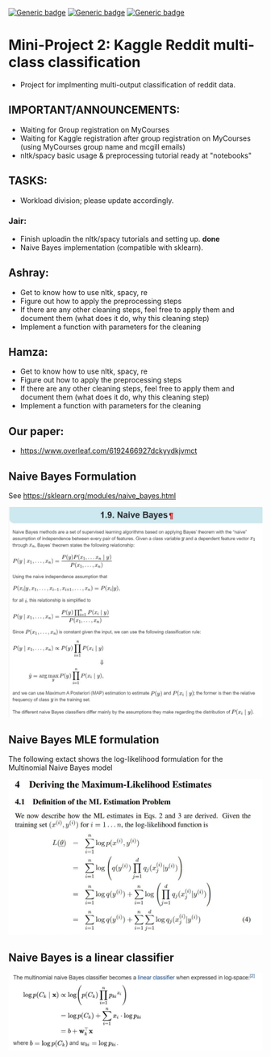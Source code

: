 [![Generic badge](https://img.shields.io/badge/Reddit_Classification-Building-blue.svg)](https://shields.io/)
[![Generic badge](https://img.shields.io/badge/Contributors-3-<COLOR>.svg)](https://shields.io/)
[![Generic badge](https://img.shields.io/badge/COMP551-Applied_Machine_Learning-red.svg)](https://shields.io/)





# Mini-Project 2: Kaggle Reddit multi-class classification
- Project for implmenting multi-output classification of reddit data. 

## IMPORTANT/ANNOUNCEMENTS:  
- Waiting for Group registration on MyCourses 
- Waiting for Kaggle registration after group registration on MyCourses (using MyCourses group name and mcgill emails) 
- nltk/spacy basic usage &  preprocessing tutorial ready at "notebooks"

## TASKS: 
- Workload division; please update accordingly. 

### Jair: 
- Finish uploadin the nltk/spacy tutorials and setting up. **done**
- Naive Bayes implementation (compatible with sklearn). 

## Ashray: 
- Get to know how to use nltk, spacy, re 
- Figure out how to apply the preprocessing steps
- If there are any other cleaning steps, feel free to apply them and document them (what does it do, why this cleaning step) 
- Implement a function with parameters for the cleaning 

## Hamza: 
- Get to know how to use nltk, spacy, re 
- Figure out how to apply the preprocessing steps
- If there are any other cleaning steps, feel free to apply them and document them (what does it do, why this cleaning step) 
- Implement a function with parameters for the cleaning 

## Our paper: 
- https://www.overleaf.com/6192466927dckyydkjvmct

## Naive Bayes Formulation 
See https://sklearn.org/modules/naive_bayes.html

![](figs/Naive_Bayes_formulation.png)

## Naive Bayes MLE formulation 
The following extact shows the log-likelihood formulation for the Multinomial Naive Bayes model 

![](figs/MultinomialNB_MLE_formulation.jpg)

## Naive Bayes is a linear classifier 

![](figs/Naive_Bayes_Linear.jpg)
